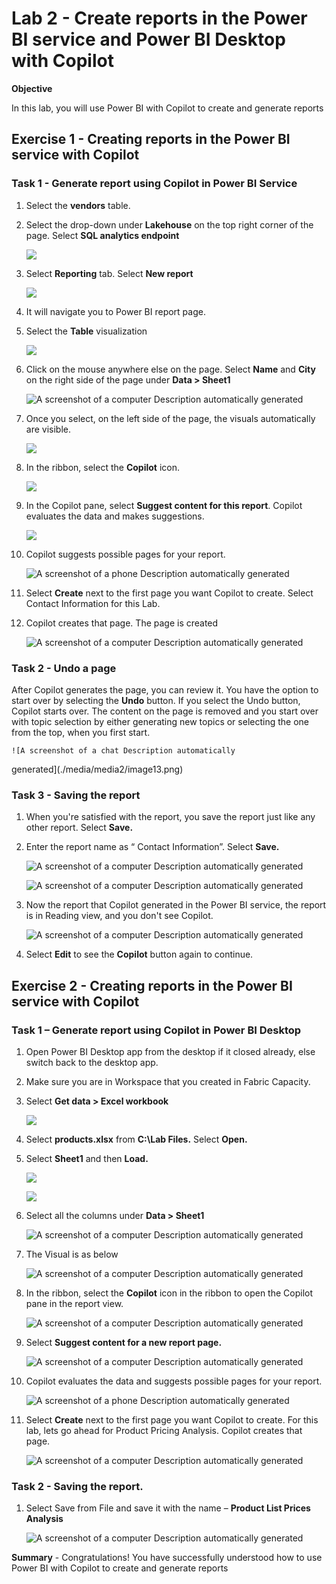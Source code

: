 # Lab 2 - Create reports in the Power BI service and Power BI Desktop with Copilot 

**Objective** 

In this lab, you will use Power BI with Copilot to create and generate reports 

## Exercise 1 - Creating reports in the Power BI service with Copilot

### Task 1 - Generate report using Copilot in Power BI Service

1. Select the **vendors** table.

   

2. Select the drop-down under **Lakehouse** on the top right corner of the page. Select **SQL analytics endpoint**

    ![](./media/media2/image1.png)

3. Select **Reporting** tab. Select **New report**

    ![](./media/media2/image2.png)

4. It will navigate you to Power BI report page.

    

5.	Select the **Table** visualization

    ![](./media/media2/image3.png)

11. Click on the mouse anywhere else on the page. Select **Name** and
    **City** on the right side of the page under **Data \> Sheet1**

    ![A screenshot of a computer Description automatically
generated](./media/media2/image7.png)

12. Once you select, on the left side of the page, the visuals
    automatically are visible.

    ![](./media/media2/image8.png)

13. In the ribbon, select the **Copilot** icon.

    ![](./media/media2/image9.png)

14. In the Copilot pane, select **Suggest content for this report**.
    Copilot evaluates the data and makes suggestions.

    ![](./media/media2/image10.png)

15. Copilot suggests possible pages for your report.

    ![A screenshot of a phone Description automatically
generated](./media/media2/image11.png)

16. Select **Create** next to the first page you want Copilot to create.
    Select Contact Information for this Lab.

17. Copilot creates that page. The page is created

    ![A screenshot of a computer Description automatically
generated](./media/media2/image12.png)

### Task 2 - Undo a page

After Copilot generates the page, you can review it. You have the option
to start over by selecting the **Undo** button. If you select the Undo
button, Copilot starts over. The content on the page is removed and you
start over with topic selection by either generating new topics or
selecting the one from the top, when you first start.

    ![A screenshot of a chat Description automatically
generated](./media/media2/image13.png)

### Task 3 - Saving the report

1.  When you're satisfied with the report, you save the report just like
    any other report. Select **Save.**

2.  Enter the report name as “ Contact Information”. Select **Save.**

    ![A screenshot of a computer Description automatically
generated](./media/media2/image14.png)

    ![A screenshot of a computer Description automatically
generated](./media/media2/image15.png)

3.  Now the report that Copilot generated in the Power BI service, the
    report is in Reading view, and you don't see Copilot.

    ![A screenshot of a computer Description automatically
generated](./media/media2/image16.png)

4.  Select **Edit** to see the **Copilot** button again to continue.

## Exercise 2 - Creating reports in the Power BI service with Copilot

### Task 1 – Generate report using Copilot in Power BI Desktop

1.  Open Power BI Desktop app from the desktop if it closed already,
    else switch back to the desktop app.

2.  Make sure you are in Workspace that you created in Fabric Capacity.

3.  Select **Get data \> Excel workbook**

    ![](./media/media2/image17.png)

4.  Select **products.xlsx** from **C:\Lab Files.** Select **Open.**

5.  Select **Sheet1** and then **Load.**

    ![](./media/media2/image18.png)

    ![](./media/media2/image19.png)

6.  Select all the columns under **Data \> Sheet1**

    ![A screenshot of a computer Description automatically
generated](./media/media2/image20.png)

7.  The Visual is as below

    ![A screenshot of a computer Description automatically
generated](./media/media2/image21.png)

8.  In the ribbon, select the **Copilot** icon in the ribbon to open the
    Copilot pane in the report view.

    ![A screenshot of a computer Description automatically
generated](./media/media2/image22.png)

9.  Select **Suggest content for a new report page.**

    ![A screenshot of a computer Description automatically
generated](./media/media2/image23.png)

10. Copilot evaluates the data and suggests possible pages for your
    report.

    ![A screenshot of a phone Description automatically
generated](./media/media2/image24.png)

11. Select **Create** next to the first page you want Copilot to create.
    For this lab, lets go ahead for Product Pricing Analysis. Copilot
    creates that page.

    ![A screenshot of a computer Description automatically
generated](./media/media2/image25.png)

### Task 2 - Saving the report.

1.  Select Save from File and save it with the name – **Product List
    Prices Analysis**

    ![A screenshot of a computer Description automatically
generated](./media/media2/image26.png)


**Summary** - Congratulations!  You have successfully understood how to use Power BI with Copilot to create and generate reports 